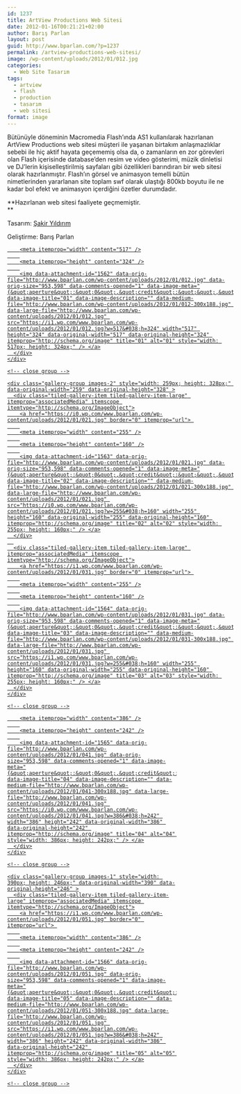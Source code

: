 ```yaml
---
id: 1237
title: ArtView Productions Web Sitesi
date: 2012-01-16T00:21:21+02:00
author: Barış Parlan
layout: post
guid: http://www.bparlan.com/?p=1237
permalink: /artview-productions-web-sitesi/
image: /wp-content/uploads/2012/01/012.jpg
categories:
  - Web Site Tasarım
tags:
  - artview
  - flash
  - production
  - tasarım
  - web sitesi
format: image
---
```

<div class="ttr_start">
</div>

Bütünüyle döneminin Macromedia Flash&#8217;ında AS1 kullanılarak hazırlanan ArtView Productions web sitesi müşteri ile yaşanan birtakım anlaşmazlıklar sebebi ile hiç aktif hayata geçememiş olsa da, o zamanların en zor görevleri olan Flash içerisinde database&#8217;den resim ve video gösterimi, müzik dinletisi ve DJ&#8217;lerin kişiselleştirilmiş sayfaları gibi özellikleri barındıran bir web sitesi olarak hazırlanmıştır. Flash&#8217;ın görsel ve animasyon temelli bütün nimetlerinden yararlanan site toplam swf olarak ulaştığı 800kb boyutu ile ne kadar bol efekt ve animasyon içerdiğini özetler durumdadır.

**Hazırlanan web sitesi faaliyete geçmemiştir.  
** 

Tasarım: <a title="Şakir Yıldırım" href="http://www.sakiryildirim.com/" target="_blank">Şakir Yıldırım</a>

Geliştirme: Barış Parlan

<div class="tiled-gallery type-rectangular tiled-gallery-unresized" data-original-width="780" data-carousel-extra='null' itemscope itemtype="http://schema.org/ImageGallery" >
  <div class="gallery-row" style="width: 780px; height: 328px;" data-original-width="780" data-original-height="328" >
    <div class="gallery-group images-1" style="width: 521px; height: 328px;" data-original-width="521" data-original-height="328" >
      <div class="tiled-gallery-item tiled-gallery-item-large" itemprop="associatedMedia" itemscope itemtype="http://schema.org/ImageObject">
        <a href="https://i1.wp.com/www.bparlan.com/wp-content/uploads/2012/01/012.jpg" border="0" itemprop="url"> 
        
        <meta itemprop="width" content="517" />
        
        <meta itemprop="height" content="324" />
        
        <img data-attachment-id="1562" data-orig-file="http://www.bparlan.com/wp-content/uploads/2012/01/012.jpg" data-orig-size="953,598" data-comments-opened="1" data-image-meta="{&quot;aperture&quot;:&quot;0&quot;,&quot;credit&quot;:&quot;&quot;,&quot;camera&quot;:&quot;&quot;,&quot;caption&quot;:&quot;&quot;,&quot;created_timestamp&quot;:&quot;0&quot;,&quot;copyright&quot;:&quot;&quot;,&quot;focal_length&quot;:&quot;0&quot;,&quot;iso&quot;:&quot;0&quot;,&quot;shutter_speed&quot;:&quot;0&quot;,&quot;title&quot;:&quot;&quot;,&quot;orientation&quot;:&quot;0&quot;}" data-image-title="01" data-image-description="" data-medium-file="http://www.bparlan.com/wp-content/uploads/2012/01/012-300x188.jpg" data-large-file="http://www.bparlan.com/wp-content/uploads/2012/01/012.jpg" src="https://i1.wp.com/www.bparlan.com/wp-content/uploads/2012/01/012.jpg?w=517&#038;h=324" width="517" height="324" data-original-width="517" data-original-height="324" itemprop="http://schema.org/image" title="01" alt="01" style="width: 517px; height: 324px;" /> </a>
      </div>
    </div>
    
    <!-- close group -->
    
    <div class="gallery-group images-2" style="width: 259px; height: 328px;" data-original-width="259" data-original-height="328" >
      <div class="tiled-gallery-item tiled-gallery-item-large" itemprop="associatedMedia" itemscope itemtype="http://schema.org/ImageObject">
        <a href="https://i0.wp.com/www.bparlan.com/wp-content/uploads/2012/01/021.jpg" border="0" itemprop="url"> 
        
        <meta itemprop="width" content="255" />
        
        <meta itemprop="height" content="160" />
        
        <img data-attachment-id="1563" data-orig-file="http://www.bparlan.com/wp-content/uploads/2012/01/021.jpg" data-orig-size="953,598" data-comments-opened="1" data-image-meta="{&quot;aperture&quot;:&quot;0&quot;,&quot;credit&quot;:&quot;&quot;,&quot;camera&quot;:&quot;&quot;,&quot;caption&quot;:&quot;&quot;,&quot;created_timestamp&quot;:&quot;0&quot;,&quot;copyright&quot;:&quot;&quot;,&quot;focal_length&quot;:&quot;0&quot;,&quot;iso&quot;:&quot;0&quot;,&quot;shutter_speed&quot;:&quot;0&quot;,&quot;title&quot;:&quot;&quot;,&quot;orientation&quot;:&quot;0&quot;}" data-image-title="02" data-image-description="" data-medium-file="http://www.bparlan.com/wp-content/uploads/2012/01/021-300x188.jpg" data-large-file="http://www.bparlan.com/wp-content/uploads/2012/01/021.jpg" src="https://i0.wp.com/www.bparlan.com/wp-content/uploads/2012/01/021.jpg?w=255&#038;h=160" width="255" height="160" data-original-width="255" data-original-height="160" itemprop="http://schema.org/image" title="02" alt="02" style="width: 255px; height: 160px;" /> </a>
      </div>
      
      <div class="tiled-gallery-item tiled-gallery-item-large" itemprop="associatedMedia" itemscope itemtype="http://schema.org/ImageObject">
        <a href="https://i1.wp.com/www.bparlan.com/wp-content/uploads/2012/01/031.jpg" border="0" itemprop="url"> 
        
        <meta itemprop="width" content="255" />
        
        <meta itemprop="height" content="160" />
        
        <img data-attachment-id="1564" data-orig-file="http://www.bparlan.com/wp-content/uploads/2012/01/031.jpg" data-orig-size="953,598" data-comments-opened="1" data-image-meta="{&quot;aperture&quot;:&quot;0&quot;,&quot;credit&quot;:&quot;&quot;,&quot;camera&quot;:&quot;&quot;,&quot;caption&quot;:&quot;&quot;,&quot;created_timestamp&quot;:&quot;0&quot;,&quot;copyright&quot;:&quot;&quot;,&quot;focal_length&quot;:&quot;0&quot;,&quot;iso&quot;:&quot;0&quot;,&quot;shutter_speed&quot;:&quot;0&quot;,&quot;title&quot;:&quot;&quot;,&quot;orientation&quot;:&quot;0&quot;}" data-image-title="03" data-image-description="" data-medium-file="http://www.bparlan.com/wp-content/uploads/2012/01/031-300x188.jpg" data-large-file="http://www.bparlan.com/wp-content/uploads/2012/01/031.jpg" src="https://i1.wp.com/www.bparlan.com/wp-content/uploads/2012/01/031.jpg?w=255&#038;h=160" width="255" height="160" data-original-width="255" data-original-height="160" itemprop="http://schema.org/image" title="03" alt="03" style="width: 255px; height: 160px;" /> </a>
      </div>
    </div>
    
    <!-- close group -->
  </div>
  
  <!-- close row -->
  
  <div class="gallery-row" style="width: 780px; height: 246px;" data-original-width="780" data-original-height="246" >
    <div class="gallery-group images-1" style="width: 390px; height: 246px;" data-original-width="390" data-original-height="246" >
      <div class="tiled-gallery-item tiled-gallery-item-large" itemprop="associatedMedia" itemscope itemtype="http://schema.org/ImageObject">
        <a href="https://i0.wp.com/www.bparlan.com/wp-content/uploads/2012/01/041.jpg" border="0" itemprop="url"> 
        
        <meta itemprop="width" content="386" />
        
        <meta itemprop="height" content="242" />
        
        <img data-attachment-id="1565" data-orig-file="http://www.bparlan.com/wp-content/uploads/2012/01/041.jpg" data-orig-size="953,598" data-comments-opened="1" data-image-meta="{&quot;aperture&quot;:&quot;0&quot;,&quot;credit&quot;:&quot;&quot;,&quot;camera&quot;:&quot;&quot;,&quot;caption&quot;:&quot;&quot;,&quot;created_timestamp&quot;:&quot;0&quot;,&quot;copyright&quot;:&quot;&quot;,&quot;focal_length&quot;:&quot;0&quot;,&quot;iso&quot;:&quot;0&quot;,&quot;shutter_speed&quot;:&quot;0&quot;,&quot;title&quot;:&quot;&quot;,&quot;orientation&quot;:&quot;0&quot;}" data-image-title="04" data-image-description="" data-medium-file="http://www.bparlan.com/wp-content/uploads/2012/01/041-300x188.jpg" data-large-file="http://www.bparlan.com/wp-content/uploads/2012/01/041.jpg" src="https://i0.wp.com/www.bparlan.com/wp-content/uploads/2012/01/041.jpg?w=386&#038;h=242" width="386" height="242" data-original-width="386" data-original-height="242" itemprop="http://schema.org/image" title="04" alt="04" style="width: 386px; height: 242px;" /> </a>
      </div>
    </div>
    
    <!-- close group -->
    
    <div class="gallery-group images-1" style="width: 390px; height: 246px;" data-original-width="390" data-original-height="246" >
      <div class="tiled-gallery-item tiled-gallery-item-large" itemprop="associatedMedia" itemscope itemtype="http://schema.org/ImageObject">
        <a href="https://i1.wp.com/www.bparlan.com/wp-content/uploads/2012/01/051.jpg" border="0" itemprop="url"> 
        
        <meta itemprop="width" content="386" />
        
        <meta itemprop="height" content="242" />
        
        <img data-attachment-id="1566" data-orig-file="http://www.bparlan.com/wp-content/uploads/2012/01/051.jpg" data-orig-size="953,598" data-comments-opened="1" data-image-meta="{&quot;aperture&quot;:&quot;0&quot;,&quot;credit&quot;:&quot;&quot;,&quot;camera&quot;:&quot;&quot;,&quot;caption&quot;:&quot;&quot;,&quot;created_timestamp&quot;:&quot;0&quot;,&quot;copyright&quot;:&quot;&quot;,&quot;focal_length&quot;:&quot;0&quot;,&quot;iso&quot;:&quot;0&quot;,&quot;shutter_speed&quot;:&quot;0&quot;,&quot;title&quot;:&quot;&quot;,&quot;orientation&quot;:&quot;0&quot;}" data-image-title="05" data-image-description="" data-medium-file="http://www.bparlan.com/wp-content/uploads/2012/01/051-300x188.jpg" data-large-file="http://www.bparlan.com/wp-content/uploads/2012/01/051.jpg" src="https://i1.wp.com/www.bparlan.com/wp-content/uploads/2012/01/051.jpg?w=386&#038;h=242" width="386" height="242" data-original-width="386" data-original-height="242" itemprop="http://schema.org/image" title="05" alt="05" style="width: 386px; height: 242px;" /> </a>
      </div>
    </div>
    
    <!-- close group -->
  </div>
  
  <!-- close row -->
</div>

<div class="ttr_end">
</div>